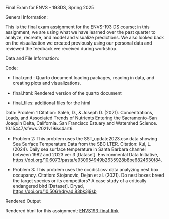 Final Exam for ENVS - 193DS, Spring 2025 

General Information: 

This is the final exam assignment for the ENVS-193 DS course; in this assignment, we are using what we have learned over the past quarter to analyze, recreate, and model and visualize predictions. We also looked back on the visualization we created previously using our personal data and reviewed the feedback we received during workshop. 

Data and File Information: 

Code: 
- final.qmd : Quarto document loading packages, reading in data, and creating plots and visualizations. 

- final.html: Rendered version of the quarto document 

- final_files: additional files for the html 


Data: 
Problem 1 Citation: Saleh, D., & Joseph D. (2021). Concentrations, Loads, and Associated Trends of Nutrients Entering the Sacramento–San Joaquin Delta, California. San Francisco Estuary and Watershed Science. 10.15447/sfews.2021v19iss4art6. 

- Problem 2: This problem uses the SST_update2023.csv data showing Sea Surface Temperature Data from the SBC LTER. 
Citation: Kui, L. (2024). Daily sea surface temperature in Santa Barbara channel between 1982 and 2023 ver 3 [Dataset]. Environmental Data Initiative, https://doi.org/10.6073/pasta/e930954949b2635928b8be6824630f84.

- Problem 3: This problem uses the occdist.csv data analyzing nest box occupancy.
Citation: Stojanovic, Dejan et al. (2021). Do nest boxes breed the target species or its competitors? A case study of a critically endangered bird [Dataset]. Dryad, https://doi.org/10.5061/dryad.83bk3j9sb


Rendered Output 

Rendered html for this assignment: 
[ENVS193-final-link](https://katefrankland.github.io/ENVS-193DS_spring-2025_final/code/final.html)